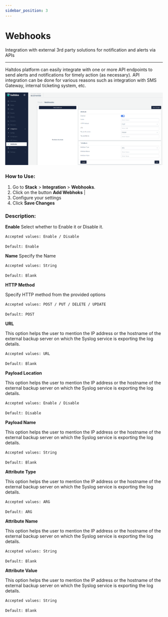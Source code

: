 ```yaml
---
sidebar_position: 3
---
```


# Webhooks

Integration with external 3rd party solutions for notification and alerts via APIs

---

Haltdos platform can easily integrate with one or more API endpoints to send alerts and notifications for timely action (as necessary). API integration can be done for various reasons such as integration with SMS Gateway, internal ticketing system, etc.

![webhooks](/img/platform/v7/docs/webhooks_new_ui.png)

### How to Use:

1. Go to **Stack** > **Integration** > **Webhooks**.
2. Click on the button  **Add Webhoks**    |
3. Configure your settings
4. Click **Save Changes**

### Description:

**Enable**
Select whether to Enable it or Disable it. 

    Accepted values: Enable / Disable

    Default: Enable 

**Name**
Specify the Name 

    Accepted values: String

    Default: Blank 

**HTTP Method**

Specify HTTP method from the provided options

    Accepted values: POST / PUT / DELETE / UPDATE

    Default: POST 

**URL**

This option helps the user to mention the IP address or the hostname of the external backup server on which the Syslog service is exporting the log details.

    Accepted values: URL

    Default: Blank 

**Payload Location**

This option helps the user to mention the IP address or the hostname of the external backup server on which the Syslog service is exporting the log details.

    Accepted values: Enable / Disable

    Default: Disable 

**Payload Name**

This option helps the user to mention the IP address or the hostname of the external backup server on which the Syslog service is exporting the log details.

    Accepted values: String

    Default: Blank 

**Attribute Type**

This option helps the user to mention the IP address or the hostname of the external backup server on which the Syslog service is exporting the log details.

    Accepted values: ARG

    Default: ARG 

**Attribute Name**

This option helps the user to mention the IP address or the hostname of the external backup server on which the Syslog service is exporting the log details.

    Accepted values: String

    Default: Blank 

**Attribute Value**

This option helps the user to mention the IP address or the hostname of the external backup server on which the Syslog service is exporting the log details.

    Accepted values: String

    Default: Blank 
